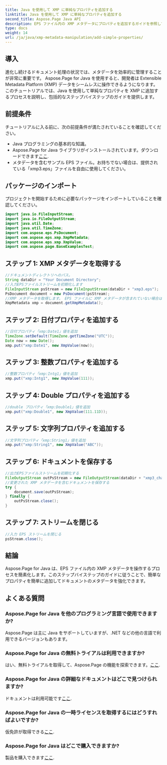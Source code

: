 ```yaml
---
title: Java を使用して XMP に単純なプロパティを追加する
linktitle: Java を使用して XMP に単純なプロパティを追加する
second_title: Aspose.Page Java API
description: EPS ファイル内の XMP メタデータにプロパティを追加するガイドを参照して、Aspose.Page for Java の可能性を解き放ってください。文書処理を簡単に向上させます。
type: docs
weight: 14
url: /ja/java/xmp-metadata-manipulation/add-simple-properties/
---
```

## 導入
進化し続けるドキュメント処理の状況では、メタデータを効率的に管理することが非常に重要です。 Aspose.Page for Java を使用すると、開発者は Extensible Metadata Platform (XMP) データをシームレスに操作できるようになります。このチュートリアルでは、Java を使用して単純なプロパティを XMP に追加するプロセスを説明し、包括的なステップバイステップのガイドを提供します。
## 前提条件
チュートリアルに入る前に、次の前提条件が満たされていることを確認してください。
- Java プログラミングの基本的な知識。
-  Aspose.Page for Java ライブラリがインストールされています。ダウンロードできます[ここ](https://releases.aspose.com/page/java/).
- メタデータを含むサンプル EPS ファイル。お持ちでない場合は、提供されている「xmp3.eps」ファイルを自由に使用してください。
## パッケージのインポート
プロジェクトを開始するために必要なパッケージをインポートしていることを確認してください。
```java
import java.io.FileInputStream;
import java.io.FileOutputStream;
import java.util.Date;
import java.util.TimeZone;
import com.aspose.eps.PsDocument;
import com.aspose.eps.xmp.XmpMetadata;
import com.aspose.eps.xmp.XmpValue;
import com.aspose.page.BaseExamplesTest;
```
## ステップ 1: XMP メタデータを取得する
```java
//ドキュメントディレクトリへのパス。
String dataDir = "Your Document Directory";
//入力EPSファイルストリームを初期化します
FileInputStream psStream = new FileInputStream(dataDir + "xmp3.eps");
PsDocument document = new PsDocument(psStream);
//XMP メタデータを取得します。 EPS ファイルに XMP メタデータが含まれていない場合は、PS メタデータ コメント (%%Creator、%%CreateDate、%%Title など) からの値が埋め込まれた新しいファイルを取得します。
XmpMetadata xmp = document.getXmpMetadata();
```
## ステップ 2: 日付プロパティを追加する
```java
//日付プロパティ「xmp:Date1」値を追加
TimeZone.setDefault(TimeZone.getTimeZone("UTC"));
Date now = new Date();
xmp.put("xmp:Date1", new XmpValue(now));
```
## ステップ 3: 整数プロパティを追加する
```java
//整数プロパティ「xmp:Intg1」値を追加
xmp.put("xmp:Intg1", new XmpValue(111));
```
## ステップ 4: Double プロパティを追加する
```java
//double プロパティ「xmp:Double1」値を追加
xmp.put("xmp:Double1", new XmpValue(111.11D));
```
## ステップ 5: 文字列プロパティを追加する
```java
//文字列プロパティ「xmp:String1」値を追加
xmp.put("xmp:String1", new XmpValue("ABC"));
```
## ステップ 6: ドキュメントを保存する
```java
//出力EPSファイルストリームを初期化する
FileOutputStream outPsStream = new FileOutputStream(dataDir + "xmp3_changed.eps");
//変更された XMP メタデータを含むドキュメントを保存する
try {
    document.save(outPsStream);
} finally {
    outPsStream.close();
}
```
## ステップ 7: ストリームを閉じる
```java
//入力 EPS ストリームを閉じる
psStream.close();
```
## 結論
Aspose.Page for Java は、EPS ファイル内の XMP メタデータを操作するプロセスを簡素化します。このステップバイステップのガイドに従うことで、簡単なプロパティを簡単に追加してドキュメントのメタデータを強化できます。
## よくある質問
### Aspose.Page for Java を他のプログラミング言語で使用できますか?
Aspose.Page は主に Java をサポートしていますが、.NET などの他の言語で利用できるバージョンもあります。
### Aspose.Page for Java の無料トライアルは利用できますか?
はい、無料トライアルを取得して、Aspose.Page の機能を探索できます。[ここ](https://releases.aspose.com/).
### Aspose.Page for Java の詳細なドキュメントはどこで見つけられますか?
ドキュメントは利用可能です[ここ](https://reference.aspose.com/page/java/).
### Aspose.Page for Java の一時ライセンスを取得するにはどうすればよいですか?
仮免許が取得できる[ここ](https://purchase.aspose.com/temporary-license/).
### Aspose.Page for Java はどこで購入できますか?
製品を購入できます[ここ](https://purchase.aspose.com/buy).